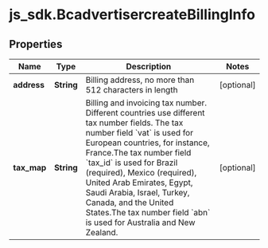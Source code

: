 # js_sdk.BcadvertisercreateBillingInfo

## Properties
Name | Type | Description | Notes
------------ | ------------- | ------------- | -------------
**address** | **String** | Billing address, no more than 512 characters in length | [optional] 
**tax_map** | **String** | Billing and invoicing tax number. Different countries use different tax number fields. The tax number field &#x60;vat&#x60; is used for European countries, for instance, France.The tax number field &#x60;tax_id&#x60; is used for Brazil (required), Mexico (required), United Arab Emirates, Egypt, Saudi Arabia, Israel, Turkey, Canada, and the United States.The tax number field &#x60;abn&#x60; is used for Australia and New Zealand. | [optional] 
